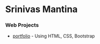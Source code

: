 # Srinivas Mantina

### Web Projects
* [portfolio](https://srinivasmantina.github.io/portfolio/) - Using HTML, CSS, Bootstrap